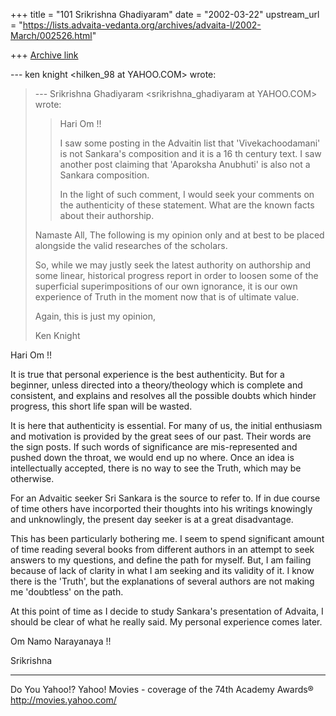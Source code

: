 +++
title = "101 Srikrishna Ghadiyaram"
date = "2002-03-22"
upstream_url = "https://lists.advaita-vedanta.org/archives/advaita-l/2002-March/002526.html"

+++
[Archive link](https://lists.advaita-vedanta.org/archives/advaita-l/2002-March/002526.html)

--- ken knight <hilken_98 at YAHOO.COM> wrote:
> --- Srikrishna Ghadiyaram
> <srikrishna_ghadiyaram at YAHOO.COM> wrote:
> > Hari Om !!
> >
> > I saw some posting in the Advaitin list that
> > 'Vivekachoodamani' is not
> > Sankara's composition and it is a 16 th century
> > text. I saw another post
> > claiming that 'Aparoksha Anubhuti' is also not a
> > Sankara composition.
> >
> > In the light of such comment, I would seek your
> > comments on the
> > authenticity of these statement. What are the
> known
> > facts about their
> > authorship.
>
>
> Namaste All,
> The following is my opinion only and at best to be
> placed alongside the valid researches of the
> scholars.
>
> So, while we may justly seek the latest authority on
> authorship and some linear, historical progress
> report
> in order to loosen some of the superficial
> superimpositions of our own ignorance, it is our own
> experience of Truth in the moment now that is of
> ultimate value.
>
> Again, this is just my opinion,
>
> Ken Knight
>

Hari Om !!

It is true that personal experience is the best
authenticity. But for a beginner, unless directed into
a theory/theology which is complete and consistent,
and explains and resolves all the possible doubts
which hinder progress, this short life span will be
wasted.

It is here that authenticity is essential. For many of
us, the initial enthusiasm and motivation is provided
by the great sees of our past. Their words are the
sign posts. If such words of significance are
mis-represented and pushed down the throat, we would
end up no where. Once an idea is intellectually
accepted, there is no way to see the Truth, which may
be otherwise.

For an Advaitic seeker Sri Sankara is the source to
refer to. If in due course of time others have
incorported their thoughts into his writings knowingly
and unknowlingly, the present day seeker is at a great
disadvantage.

This has been particularly bothering me. I seem to
spend significant amount of time reading several books
from different authors in an attempt to seek answers
to my questions, and define the path for myself. But,
I am failing because of lack of clarity in what I am
seeking and its validity of it. I know there is the
'Truth', but the explanations of several authors are
not making me 'doubtless' on the path.

At this point of time as I decide to study Sankara's
presentation of Advaita, I should be clear of what he
really said. My personal experience comes later.

Om Namo Narayanaya !!

Srikrishna

__________________________________________________
Do You Yahoo!?
Yahoo! Movies - coverage of the 74th Academy Awards®
http://movies.yahoo.com/

